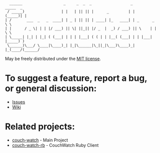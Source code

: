       ______                   _     _  _  _                  _       _____  _
     / _____)                 | |   | || || |      _         | |     (_____)| |
    | /       ___  _   _  ____| | _ | || || | ____| |_   ____| | _      _    \ \
    | |      / _ \| | | |/ ___) || \| ||_|| |/ _  |  _) / ___) || \    | |    \ \
    | \_____| |_| | |_| ( (___| | | | |___| ( ( | | |__( (___| | | |___| |_____) )
     \______)\___/ \____|\____)_| |_|\______|\_||_|\___)\____)_| |_(____/(______/
 

May be freely distributed under the [MIT license](https://github.com/andrzejsliwa/couch-watch-js/raw/master/LICENSE).

 To suggest a feature, report a bug, or general discussion:
 ==========================================================

   * [Issues](http://github.com/andrzejsliwa/couch-watch-js/issues/)
   * [Wiki](http://github.com/andrzejsliwa/couch-watch-js/wiki/)

 Related projects:
 =================

   * [couch-watch](https://github.com/andrzejsliwa/couch-watch) - Main Project
   * [couch-watch-rb](https://github.com/andrzejsliwa/couch-watch-rb) - CouchWatch Ruby Client
